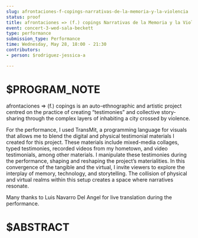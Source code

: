 ```yaml
---
slug: afrontaciones-f-copings-narrativas-de-la-memoria-y-la-violencia
status: proof
title: afrontaciones => (f.) copings Narrativas de la Memoria y la Violencia del habitar
event: concert-3-wed-sala-beckett
type: performance
submission_type: Performance
time: Wednesday, May 28, 18:00 - 21:30
contributors:
- person: $rodriguez-jessica-a

---
```


# $PROGRAM_NOTE

afrontaciones => (f.) copings is an auto-ethnographic and artistic project centred on the practice of creating
“testimonies” and collective story-sharing through the complex layers of inhabiting a city crossed by violence.

For the performance, I used TransMit, a programming language for visuals that allows me to blend the digital
and physical testimonial materials I created for this project. These materials include mixed-media collages, typed
testimonies, recorded videos from my hometown, and video testimonials, among other materials.
I manipulate these testimonies during the performance, shaping and reshaping the project’s materialities. In
this convergence of the tangible and the virtual, I invite viewers to explore the interplay of memory, technology,
and storytelling. The collision of physical and virtual realms within this setup creates a space where narratives
resonate.

Many thanks to Luis Navarro Del Angel for live translation during the performance.

# $ABSTRACT



